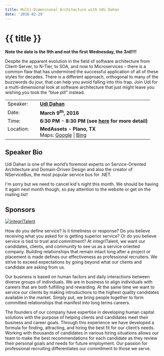 ```yaml
---
title: Multi-Dimensional Architecture with Udi Dahan
date: '2016-02-29'
---
```

# {{ title }}

**Note the date is the 9th and not the first Wednesday, the 3rd!!!!**

Despite the apparent evolution in the field of software architecture from Client-Server, to N-Tier, to SOA, and now to Microservices – there is a common flaw that has undermined the successful application of all of these styles for decades. There is a different approach, orthogonal to many of the buzzwords du jour, that can help you avoid falling into this trap. Join Udi for a multi-dimensional look at software architecture that just might leave you wishing you took the “blue pill” instead.

<table><tbody><tr><td>Speaker:</td><td>&nbsp;</td><td><b><a title="Udi Dahan" target="_blank" href="http://udidahan.com/">Udi Dahan</a></b></td></tr><tr><td>Date:</td><td>&nbsp;</td><td><b>March 9<sup>th</sup>, 2016</b></td></tr><tr><td valign="top">Time:</td><td>&nbsp;</td><td><b>6:30 PM - 8:30 PM (see <a title="Location" href="../../location/index.html">here</a> for more detail)</b></td></tr><tr><td valign="top">Location:</td><td>&nbsp;</td><td><b>MedAssets - Plano, TX</b><br>Maps: <a title="Google" target="_blank" href="https://goo.gl/maps/1OyNE">Google</a> | <a title="Bing" target="_blank" href="http://binged.it/1afBEJ9">Bing</a></td></tr></tbody></table>

## Speaker Bio

Udi Dahan is one of the world’s foremost experts on Service-Oriented Architecture and Domain-Driven Design and also the creator of NServiceBus, the most popular service bus for .NET.

I'm sorry but we need to cancel kid's night this month. We should be having it again next month though, so pay attention to the website or get on the mailing list!

## Sponsors

[![integrITalent](http://northdallas.net/files/sponsor/logo-integritalent.jpg)](http://www.integritalent.com/ "integrITalent")

How do you define service? Is it timeliness or response? Do you believe receiving what you asked for is getting superior service? Or do you believe service is tied to trust and commitment? At integrITalent, we want our candidates, clients, and community to see us as a service oriented company. Building relationships that remain intact long after a project or placement is made defines our effectiveness as professional recruiters. We strive to exceed expectations by going beyond what our clients and candidate are asking from us.

Our business is based on human factors and daily interactions between diverse groups of individuals. We are in business to align individuals with careers that are both fulfilling and rewarding. At the same time we want to service our clients by making introductions to the highest quality candidates available in the market. Simply put, we bring people together to form committed relationships that manifest into long terms careers.

The founders of our company have expertise in developing human capital solutions with the purpose of helping clients and candidates meet their business and career goals. Through this experience we have developed a formula for finding, attracting, and hiring the best fit for our client’s needs. Working with thousands of candidates in various hiring situations allows our team to make the best recommendations for each candidate as they review their personal goals and needs for future employment. Our passion for professional recruiting differentiates our commitment to those we serve.
    
